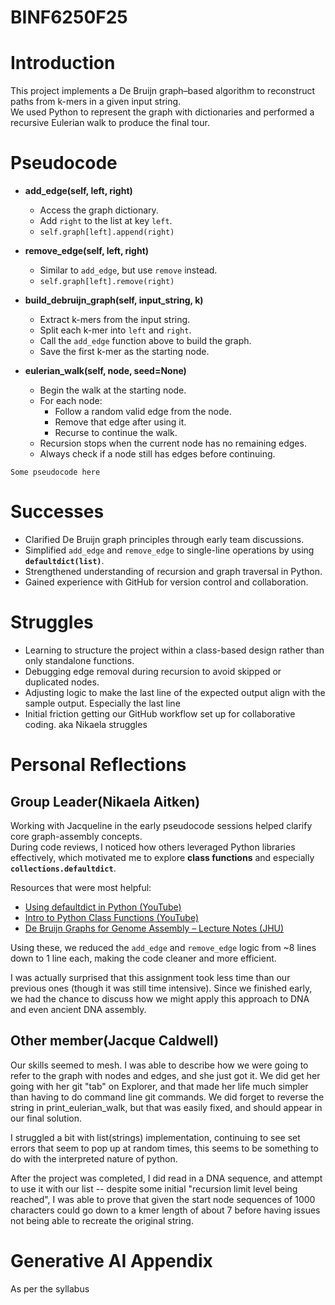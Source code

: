 # BINF6250F25
# Introduction
This project implements a De Bruijn graph–based algorithm to reconstruct paths from k-mers in a given input string.  
We used Python to represent the graph with dictionaries and performed a recursive Eulerian walk to produce the final tour.

# Pseudocode
- **add_edge(self, left, right)**
  - Access the graph dictionary.  
  - Add `right` to the list at key `left`.  
  - `self.graph[left].append(right)`

- **remove_edge(self, left, right)**
  - Similar to `add_edge`, but use `remove` instead.  
  - `self.graph[left].remove(right)`

- **build_debruijn_graph(self, input_string, k)**
  - Extract k-mers from the input string.  
  - Split each k-mer into `left` and `right`.  
  - Call the `add_edge` function above to build the graph.  
  - Save the first k-mer as the starting node.

- **eulerian_walk(self, node, seed=None)**
  - Begin the walk at the starting node.  
  - For each node:  
    - Follow a random valid edge from the node.  
    - Remove that edge after using it.  
    - Recurse to continue the walk.  
  - Recursion stops when the current node has no remaining edges.  
  - Always check if a node still has edges before continuing.

```
Some pseudocode here
```

# Successes
- Clarified De Bruijn graph principles through early team discussions.  
- Simplified `add_edge` and `remove_edge` to single-line operations by using **`defaultdict(list)`**.  
- Strengthened understanding of recursion and graph traversal in Python.  
- Gained experience with GitHub for version control and collaboration.

# Struggles
- Learning to structure the project within a class-based design rather than only standalone functions.  
- Debugging edge removal during recursion to avoid skipped or duplicated nodes.  
- Adjusting logic to make the last line of the expected output align with the sample output. Especially the last line 
- Initial friction getting our GitHub workflow set up for collaborative coding. aka Nikaela struggles

# Personal Reflections
## Group Leader(Nikaela Aitken)
Working with Jacqueline in the early pseudocode sessions helped clarify core graph-assembly concepts.  
During code reviews, I noticed how others leveraged Python libraries effectively, which motivated me to explore **class functions** and especially **`collections.defaultdict`**.  

Resources that were most helpful:  
- [Using defaultdict in Python (YouTube)](https://www.youtube.com/watch?v=JH4q65dZPvY)  
- [Intro to Python Class Functions (YouTube)](https://www.youtube.com/watch?v=UtkTd8UaxEo)  
- [De Bruijn Graphs for Genome Assembly – Lecture Notes (JHU)](https://www.cs.jhu.edu/~langmea/resources/lecture_notes/assembly_dbg.pdf)

Using these, we reduced the `add_edge` and `remove_edge` logic from ~8 lines down to 1 line each, making the code cleaner and more efficient.

I was actually surprised that this assignment took less time than our previous ones (though it was still time intensive). Since we finished early, we had the chance to discuss how we might apply this approach to DNA and even ancient DNA assembly.

## Other member(Jacque Caldwell)
Our skills seemed to mesh.   I was able to describe how we were going to refer to the graph with nodes and edges, and she just got it.  We did get her going with her git "tab" on Explorer, and that made her life much simpler than having to do command line git commands.   We did forget to reverse the string in print_eulerian_walk, but that was easily fixed, and should appear in our final solution.  

I struggled a bit with list(strings) implementation, continuing to see set errors that seem to pop up at random times, this seems to be something to do with the interpreted nature of python.

After the project was completed, I did read in a DNA sequence, and attempt to use it with our list -- despite some initial "recursion limit level being reached", I was able to prove that given the start node sequences of 1000 characters could go down to a kmer length of about 7 before having issues not being able to recreate the original string.

# Generative AI Appendix
As per the syllabus
